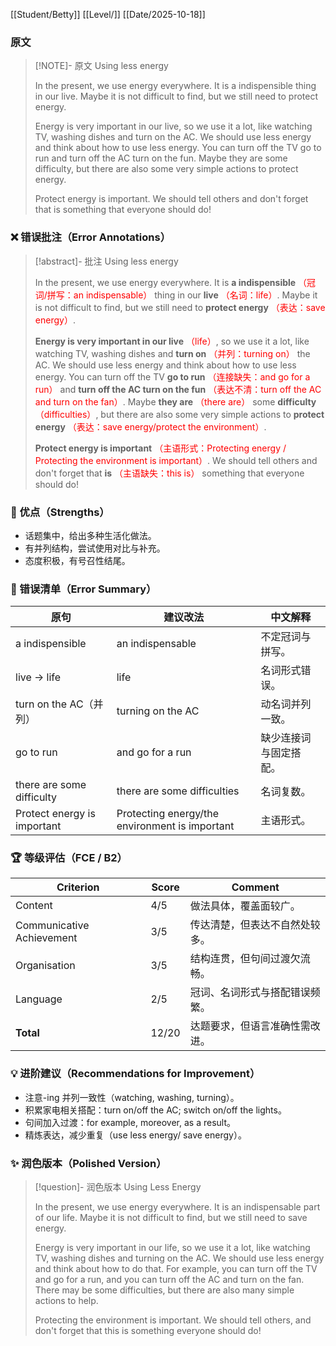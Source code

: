 [[Student/Betty]]
[[Level/]]
[[Date/2025-10-18]]

### 原文

> [!NOTE]- 原文
> Using less energy
>
> In the present, we use energy everywhere. It is a indispensible thing in our live. Maybe it is not difficult to find, but we still need to protect energy.
>
> Energy is very important in our live, so we use it a lot, like watching TV, washing dishes and turn on the AC. We should use less energy and think about how to use less energy. You can turn off the TV go to run and turn off the AC turn on the fun. Maybe they are some difficulty, but there are also some very simple actions to protect energy.
>
> Protect energy is important. We should tell others and don't forget that is something that everyone should do!

### ❌ 错误批注（Error Annotations）

> [!abstract]- 批注
> Using less energy
>
> In the present, we use energy everywhere. It is **a indispensible** <span style="color:red">（冠词/拼写：an indispensable）</span> thing in our **live** <span style="color:red">（名词：life）</span>. Maybe it is not difficult to find, but we still need to **protect energy** <span style="color:red">（表达：save energy）</span>.
>
> **Energy is very important in our live** <span style="color:red">（life）</span>, so we use it a lot, like watching TV, washing dishes and **turn on** <span style="color:red">（并列：turning on）</span> the AC. We should use less energy and think about how to use less energy. You can turn off the TV **go to run** <span style="color:red">（连接缺失：and go for a run）</span> and **turn off the AC turn on the fun** <span style="color:red">（表达不清：turn off the AC and turn on the fan）</span>. Maybe **they are** <span style="color:red">（there are）</span> some **difficulty** <span style="color:red">（difficulties）</span>, but there are also some very simple actions to **protect energy** <span style="color:red">（表达：save energy/protect the environment）</span>.
>
> **Protect energy is important** <span style="color:red">（主语形式：Protecting energy / Protecting the environment is important）</span>. We should tell others and don't forget that **is** <span style="color:red">（主语缺失：this is）</span> something that everyone should do!

### 🌟 优点（Strengths）
- 话题集中，给出多种生活化做法。
- 有并列结构，尝试使用对比与补充。
- 态度积极，有号召性结尾。

### 🧾 错误清单（Error Summary）
| 原句 | 建议改法 | 中文解释 |
|------|-----------|-----------|
| a indispensible | an indispensable | 不定冠词与拼写。
| live → life | life | 名词形式错误。
| turn on the AC（并列） | turning on the AC | 动名词并列一致。
| go to run | and go for a run | 缺少连接词与固定搭配。
| there are some difficulty | there are some difficulties | 名词复数。
| Protect energy is important | Protecting energy/the environment is important | 主语形式。

### 🏆 等级评估（FCE / B2）
| Criterion | Score | Comment |
|------------|--------|----------|
| Content | 4/5 | 做法具体，覆盖面较广。
| Communicative Achievement | 3/5 | 传达清楚，但表达不自然处较多。
| Organisation | 3/5 | 结构连贯，但句间过渡欠流畅。
| Language | 2/5 | 冠词、名词形式与搭配错误频繁。
| **Total** | 12/20 | 达题要求，但语言准确性需改进。

### 💡 进阶建议（Recommendations for Improvement）
- 注意-ing 并列一致性（watching, washing, turning）。
- 积累家电相关搭配：turn on/off the AC; switch on/off the lights。
- 句间加入过渡：for example, moreover, as a result。
- 精炼表达，减少重复（use less energy/ save energy）。

### ✨ 润色版本（Polished Version）
> [!question]- 润色版本
> Using Less Energy
>
> In the present, we use energy everywhere. It is an indispensable part of our life. Maybe it is not difficult to find, but we still need to save energy.
>
> Energy is very important in our life, so we use it a lot, like watching TV, washing dishes and turning on the AC. We should use less energy and think about how to do that. For example, you can turn off the TV and go for a run, and you can turn off the AC and turn on the fan. There may be some difficulties, but there are also many simple actions to help.
>
> Protecting the environment is important. We should tell others, and don't forget that this is something everyone should do!
